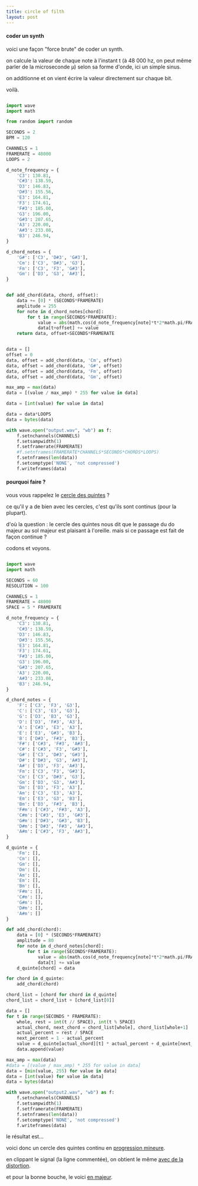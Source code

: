 ```yaml
---
title: circle of filth
layout: post
---
```


#### coder un synth

voici une façon "force brute" de coder un synth.

on calcule la valeur de chaque note à l'instant t (à 48 000 hz, on peut même parler de la microseconde μ) selon sa forme d'onde, ici un simple sinus.

on additionne et on vient écrire la valeur directement sur chaque bit.

voilà.

```python

import wave
import math

from random import random

SECONDS = 2
BPM = 120

CHANNELS = 1
FRAMERATE = 48000
LOOPS = 2

d_note_frequency = {
    'C3': 130.81,
    'C#3': 138.59,
    'D3': 146.83,
    'D#3': 155.56,
    'E3': 164.81,
    'F3': 174.61,
    'F#3': 185.00,
    'G3': 196.00,
    'G#3': 207.65,
    'A3': 220.00,
    'A#3': 233.08,
    'B3': 246.94,
}

d_chord_notes = {
    'G#': ['C3', 'D#3', 'G#3'],
    'Cm': ['C3', 'D#3', 'G3'],
    'Fm': ['C3', 'F3', 'G#3'],
    'Gm': ['D3', 'G3', 'A#3'],
}


def add_chord(data, chord, offset):
    data += [0] * (SECONDS*FRAMERATE)
    amplitude = 255
    for note in d_chord_notes[chord]:
        for t in range(SECONDS*FRAMERATE):
            value = abs(math.cos(d_note_frequency[note]*t*2*math.pi/FRAMERATE)*amplitude)
            data[t+offset] += value
    return data, offset+SECONDS*FRAMERATE


data = []
offset = 0
data, offset = add_chord(data, 'Cm', offset)
data, offset = add_chord(data, 'G#', offset)
data, offset = add_chord(data, 'Fm', offset)
data, offset = add_chord(data, 'Gm', offset)

max_amp = max(data)
data = [(value / max_amp) * 255 for value in data]

data = [int(value) for value in data]

data = data*LOOPS
data = bytes(data)

with wave.open("output.wav", "wb") as f:
    f.setnchannels(CHANNELS)
    f.setsampwidth(1)
    f.setframerate(FRAMERATE)
    #f.setnframes(FRAMERATE*CHANNELS*SECONDS*CHORDS*LOOPS)
    f.setnframes(len(data))
    f.setcomptype('NONE', 'not compressed')
    f.writeframes(data)

```

#### pourquoi faire ?

vous vous rappelez le [cercle des quintes](marie_theory.html) ?

ce qu'il y a de bien avec les cercles, c'est qu'ils sont continus (pour la plupart).

d'où la question : le cercle des quintes nous dit que le passage du do majeur au sol majeur est plaisant à l'oreille. mais si ce passage est fait de façon continue ?

codons et voyons.

```python

import wave
import math

SECONDS = 60
RESOLUTION = 100

CHANNELS = 1
FRAMERATE = 48000
SPACE = 5 * FRAMERATE

d_note_frequency = {
    'C3': 130.81,
    'C#3': 138.59,
    'D3': 146.83,
    'D#3': 155.56,
    'E3': 164.81,
    'F3': 174.61,
    'F#3': 185.00,
    'G3': 196.00,
    'G#3': 207.65,
    'A3': 220.00,
    'A#3': 233.08,
    'B3': 246.94,
}

d_chord_notes = {
    'F': ['C3', 'F3', 'G3'],
    'C': ['C3', 'E3', 'G3'],
    'G': ['D3', 'B3', 'G3'],
    'D': ['D3', 'F#3', 'A3'],
    'A': ['C#3', 'E3', 'A3'],
    'E': ['E3', 'G#3', 'B3'],
    'B': ['D#3', 'F#3', 'B3'],
    'F#': ['C#3', 'F#3', 'A#3'],
    'C#': ['C#3', 'F3', 'G#3'],
    'G#': ['C3', 'D#3', 'G#3'],
    'D#': ['D#3', 'G3', 'A#3'],
    'A#': ['D3', 'F3', 'A#3'],
    'Fm': ['C3', 'F3', 'G#3'],
    'Cm': ['C3', 'D#3', 'G3'],
    'Gm': ['D3', 'G3', 'A#3'],
    'Dm': ['D3', 'F3', 'A3'],
    'Am': ['C3', 'E3', 'A3'],
    'Em': ['E3', 'G3', 'B3'],
    'Bm': ['D3', 'F#3', 'B3'],
    'F#m': ['C#3', 'F#3', 'A3'],
    'C#m': ['C#3', 'E3', 'G#3'],
    'G#m': ['D#3', 'G#3', 'B3'],
    'D#m': ['D#3', 'F#3', 'A#3'],
    'A#m': ['C#3', 'F3', 'A#3'],
}

d_quinte = {
    'Fm': [],
    'Cm': [],
    'Gm': [],
    'Dm': [],
    'Am': [],
    'Em': [],
    'Bm': [],
    'F#m': [],
    'C#m': [],
    'G#m': [],
    'D#m': [],
    'A#m': []
}

def add_chord(chord):
    data = [0] * (SECONDS*FRAMERATE)
    amplitude = 80
    for note in d_chord_notes[chord]:
        for t in range(SECONDS*FRAMERATE):
            value = abs(math.cos(d_note_frequency[note]*t*2*math.pi/FRAMERATE)*amplitude)
            data[t] += value
    d_quinte[chord] = data

for chord in d_quinte:
    add_chord(chord)

chord_list = [chord for chord in d_quinte]
chord_list = chord_list + [chord_list[0]]

data = []
for t in range(SECONDS * FRAMERATE):
    whole, rest = int(t // SPACE), int(t % SPACE)
    actual_chord, next_chord = chord_list[whole], chord_list[whole+1]
    actual_percent = rest / SPACE
    next_percent = 1 - actual_percent
    value = d_quinte[actual_chord][t] * actual_percent + d_quinte[next_chord][t] * next_percent
    data.append(value)

max_amp = max(data)
#data = [(value / max_amp) * 255 for value in data]
data = [min(value, 255) for value in data]
data = [int(value) for value in data]
data = bytes(data)

with wave.open("output2.wav", "wb") as f:
    f.setnchannels(CHANNELS)
    f.setsampwidth(1)
    f.setframerate(FRAMERATE)
    f.setnframes(len(data))
    f.setcomptype('NONE', 'not compressed')
    f.writeframes(data)

```

le résultat est...

voici donc un cercle des quintes continu en
[progression mineure](/wav/output2.wav).

en clippant le signal (la ligne commentée), on obtient le même
[avec de la distortion](/wav/output3.wav).

et pour la bonne bouche,
le voici
[en majeur](/wav/output4.wav).
